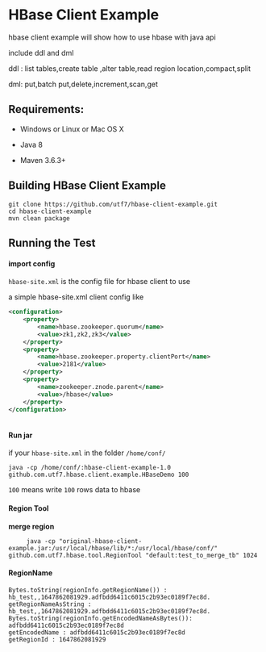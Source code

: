 #  HBase Client Example

hbase client example will show how to use hbase with java api

include ddl and dml 

ddl : list tables,create table ,alter table,read region location,compact,split 

dml: put,batch put,delete,increment,scan,get

## Requirements:

* Windows or Linux or Mac OS X

* Java 8

* Maven 3.6.3+

## Building HBase Client Example

```shell
git clone https://github.com/utf7/hbase-client-example.git
cd hbase-client-example
mvn clean package
```

##  Running the Test

#### import config

`hbase-site.xml` is the config file for hbase client to use

a simple hbase-site.xml client config like 

```xml
<configuration>
    <property>
        <name>hbase.zookeeper.quorum</name>
        <value>zk1,zk2,zk3</value>
    </property>
    <property>
        <name>hbase.zookeeper.property.clientPort</name>
        <value>2181</value>
    </property>
    <property>
        <name>zookeeper.znode.parent</name>
        <value>/hbase</value>
    </property>
</configuration>
  
 ```

####  Run jar


if your  `hbase-site.xml`  in the folder `/home/conf/`  

```shell script
java -cp /home/conf/:hbase-client-example-1.0 github.com.utf7.hbase.client.example.HBaseDemo 100 
```

`100` means write `100` rows data to hbase

#### Region Tool

**merge region**
```shell script
	 java -cp "original-hbase-client-example.jar:/usr/local/hbase/lib/*:/usr/local/hbase/conf/" github.com.utf7.hbase.tool.RegionTool "default:test_to_merge_tb" 1024
```

#### RegionName

```shell  script
Bytes.toString(regionInfo.getRegionName()) : hb_test,,1647862081929.adfbdd6411c6015c2b93ec0189f7ec8d.
getRegionNameAsString : hb_test,,1647862081929.adfbdd6411c6015c2b93ec0189f7ec8d.
Bytes.toString(regionInfo.getEncodedNameAsBytes()):   adfbdd6411c6015c2b93ec0189f7ec8d
getEncodedName : adfbdd6411c6015c2b93ec0189f7ec8d
getRegionId : 1647862081929
```